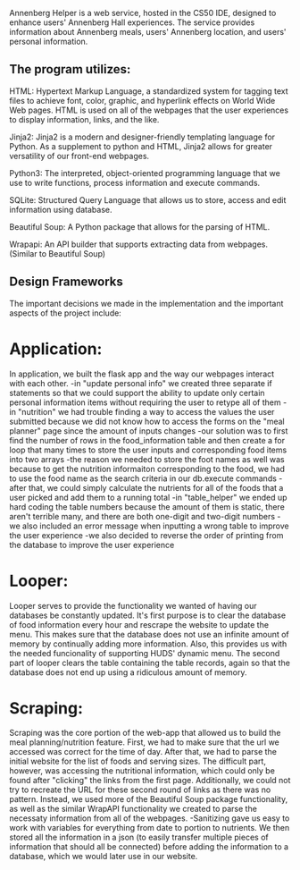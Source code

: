 
Annenberg Helper is a web service, hosted in the CS50 IDE, designed to enhance users' Annenberg Hall experiences. The service provides information about Annenberg meals, users' Annenberg location, and users' personal information.

## The program utilizes: ##

HTML: Hypertext Markup Language, a standardized system for tagging text files to achieve font, color, graphic, and hyperlink effects on World Wide Web pages. HTML is used on all of the webpages that the user experiences to display information, links, and the like.

Jinja2: Jinja2 is a modern and designer-friendly templating language for Python. As a supplement to python and HTML, Jinja2 allows for greater versatility of our front-end webpages.

Python3: The interpreted, object-oriented programming language that we use to write functions, process information and execute commands.

SQLite: Structured Query Language that allows us to store, access and edit information using database.

Beautiful Soup: A Python package that allows for the parsing of HTML.

Wrapapi: An API builder that supports extracting data from webpages. (Similar to Beautiful Soup)

## Design Frameworks ##

The important decisions we made in the implementation and the important aspects of the project include:

# Application: #

In application, we built the flask app and the way our webpages interact with each other.
-in "update personal info" we created three separate if statements so that we could support the ability to update only certain personal information items without requiring the user to retype all of them
-in "nutrition" we had trouble finding a way to access the values the user submitted because we did not know how to access the forms on the "meal planner" page since the amount of inputs changes
    -our solution was to first find the number of rows in the food_information table and then create a for loop that many times to store the user inputs and corresponding food items into two arrays
    -the reason we needed to store the foot names as well was because to get the nutrition informaiton corresponding to the food, we had to use the food name as the search criteria in our db.execute commands
    -after that, we could simply calculate the nutrients for all of the foods that a user picked and add them to a running total
-in "table_helper" we ended up hard coding the table numbers because the amount of them is static, there aren't terrible many, and there are both one-digit and two-digit numbers
    -we also included an error message when inputting a wrong table to improve the user experience
    -we also decided to reverse the order of printing from the database to improve the user experience

# Looper: #

Looper serves to provide the functionality we wanted of having our databases be constantly updated.
It's first purpose is to clear the database of food information every hour and rescrape the website to update the menu.
This makes sure that the database does not use an infinite amount of memory by continually adding more information. Also, this provides us with the needed funcionality of supporting HUDS' dynamic menu.
The second part of looper clears the table containing the table records, again so that the database does not end up using a ridiculous amount of memory.

# Scraping: #

Scraping was the core portion of the web-app that allowed us to build the meal planning/nutrition feature.
First, we had to make sure that the url we accessed was correct for the time of day. After that, we had to parse the initial website for the list of foods and serving sizes.
The difficult part, however, was accessing the nutritional information, which could only be found after "clicking" the links from the first page. Additionally, we could not try to recreate the URL for these second round of links as there was no pattern.
Instead, we used more of the Beautiful Soup package functionality, as well as the similar WrapAPI functionality we created to parse the necessaty information from all of the webpages.
    -Sanitizing gave us easy to work with variables for everything from date to portion to nutrients.
We then stored all the information in a json (to easily transfer multiple pieces of information that should all be connected) before adding the information to a database, which we would later use in our website.